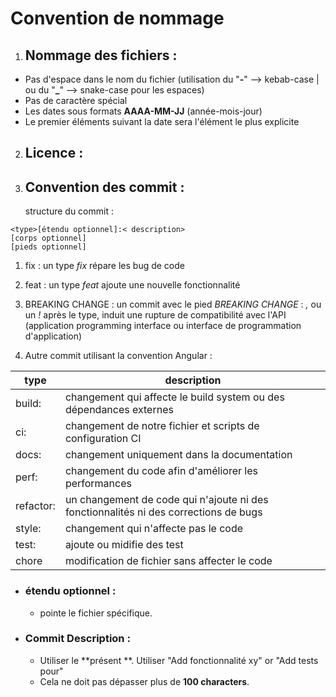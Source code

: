 # Convention de nommage
  
  1. ## Nommage des fichiers :
  - Pas d'espace dans le nom du fichier (utilisation du "**-**" --> kebab-case | ou du "**_**"  --> snake-case pour les espaces)
  - Pas de caractère spécial
  - Les dates sous formats **AAAA-MM-JJ** (année-mois-jour)
  - Le premier éléments suivant la date sera l'élément le plus explicite
  2. ## Licence :


  4. ## Convention des commit : 
     structure du commit : 
    
    <type>[étendu optionnel]:< description>
    [corps optionnel]
    [pieds optionnel] 


 1. fix : un type _fix_ répare les bug de code

 2. feat : un type _feat_ ajoute une nouvelle fonctionnalité

 3. BREAKING CHANGE : un commit avec le pied _BREAKING CHANGE_ : _,_ ou un _!_ après le type, induit une rupture de compatibilité avec l'API (application programming interface ou interface de programmation d'application)

 4. Autre commit utilisant la convention Angular :  

 |type|description|
 |----|-----------|
 |build:| changement qui affecte le build system ou des dépendances externes|
 |ci:| changement de notre fichier et scripts de configuration CI|
 |docs:|changement uniquement dans la documentation|
 |perf:|changement du code afin d'améliorer les performances|
 |refactor:|un changement de code qui n'ajoute ni des fonctionnalités ni des corrections de bugs |
 |style:| changement qui n'affecte pas le code|
 |test:| ajoute ou midifie des test|
 |chore|modification de fichier sans affecter le code|

 - ### étendu optionnel :
    * pointe le fichier spécifique.

  - ### Commit Description : 
    * Utiliser le **présent **. Utiliser "Add fonctionnalité xy" or "Add tests pour"
    * Cela ne doit pas dépasser plus de **100 characters**.
    